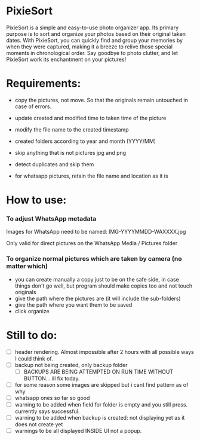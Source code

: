 # PixieSort

PixieSort is a simple and easy-to-use photo organizer app.
Its primary purpose is to sort and organize your photos based on their original taken dates.
With PixieSort, you can quickly find and group your memories by when they were captured, making it a breeze to relive those special moments in chronological order. 
Say goodbye to photo clutter, and let PixieSort work its enchantment on your pictures!

# Requirements:

- copy the pictures, not move. So that the originals remain untouched in case of errors.
- update created and modified time to taken time of the picture
- modify the file name to the created timestamp
- created folders according to year and month (YYYY/MM)
- skip anything that is not pictures jpg and png
- detect duplicates and skip them

- for whatsapp pictures, retain the file name and location as it is

# How to use:
### To adjust WhatsApp metadata
Images for WhatsApp need to be named: IMG-YYYYMMDD-WAXXXX.jpg

Only valid for direct pictures on the WhatsApp Media / Pictures folder

### To organize normal pictures which are taken by camera (no matter which)
- you can create manually a copy just to be on the safe side, in case things don't go well, but program should make copies too and not touch originals
- give the path where the pictures are (it will include the sub-folders)
- give the path where you want them to be saved
- click organize

# Still to do:

- [ ] header rendering. Almost impossible after 2 hours with all possible ways I could think of.
- [ ] backup not being created, only backup folder
  - [ ] BACKUPS ARE BEING ATTEMPTED ON RUN TIME WITHOUT BUTTON... ill fix today.
- [ ] for some reason some images are skipped but i cant find pattern as of why
- [ ] whatsapp ones so far so good
- [ ] warning to be added when field for folder is empty and you still press. currently says successful.
- [ ] warning to be added when backup is created: not displaying yet as it does not create yet
- [ ] warnings to be all displayed INSIDE UI not a popup.